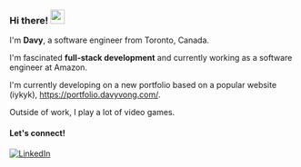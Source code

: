 ### Hi there! <img src="https://emojis.slackmojis.com/emojis/images/1536351075/4594/blob-wave.gif" width="25"/>

I'm **Davy**, a software engineer from Toronto, Canada.

I'm fascinated **full-stack development** and currently working as a software engineer at Amazon.

I'm currently developing on a new portfolio based on a popular website (iykyk), https://portfolio.davyvong.com/.

Outside of work, I play a lot of video games.

#### Let's connect!
[<img alt="LinkedIn" src="https://img.shields.io/badge/linkedin-%20?style=for-the-badge&logo=linkedin&logoColor=white&color=%230E76A8">](https://www.linkedin.com/in/davyvong)

